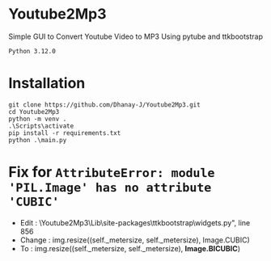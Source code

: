 # Youtube2Mp3
Simple GUI to Convert Youtube Video to MP3 Using pytube and ttkbootstrap

`Python 3.12.0`

# Installation 

    git clone https://github.com/Dhanay-J/Youtube2Mp3.git
    cd Youtube2Mp3
    python -m venv .
    .\Scripts\activate
    pip install -r requirements.txt
    python .\main.py

# Fix for `AttributeError: module 'PIL.Image' has no attribute 'CUBIC'`
  - Edit   : \Youtube2Mp3\Lib\site-packages\ttkbootstrap\widgets.py", line 856
  - Change : img.resize((self._metersize, self._metersize), Image.CUBIC) 
  - To     : img.resize((self._metersize, self._metersize), **Image.BICUBIC**)
